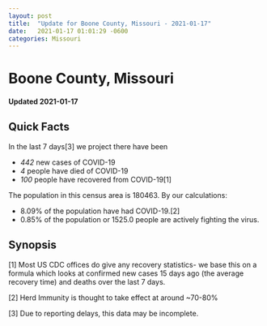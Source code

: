 ```yaml
---
layout: post
title:  "Update for Boone County, Missouri - 2021-01-17"
date:   2021-01-17 01:01:29 -0600
categories: Missouri
---
```


# Boone County, Missouri
#### Updated 2021-01-17

## Quick Facts

In the last 7 days[3] we project there have been
- *442* new cases of COVID-19
- *4* people have died of COVID-19
- *100* people have recovered from COVID-19[1]

The population in this census area is 180463. By our calculations:
- 8.09% of the population have had COVID-19.[2]
- 0.85% of the population or 1525.0 people are actively fighting the virus.

## Synopsis




[1] Most US CDC offices do give any recovery statistics- we base this on a formula which looks at confirmed new cases
15 days ago (the average recovery time) and deaths over the last 7 days.

[2] Herd Immunity is thought to take effect at around ~70-80%

[3] Due to reporting delays, this data may be incomplete.
 
    
